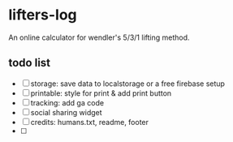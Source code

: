 # lifters-log
An online calculator for wendler's 5/3/1 lifting method.

## todo list
* [ ] storage: save data to localstorage or a free firebase setup
* [ ] printable: style for print & add print button
* [ ] tracking: add ga code
* [ ] social sharing widget
* [ ] credits: humans.txt, readme, footer
* [ ]